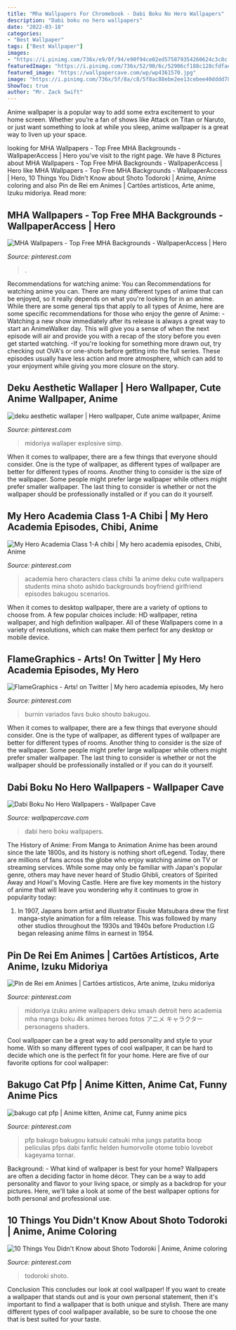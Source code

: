 ```yaml
---
title: "Mha Wallpapers For Chromebook - Dabi Boku No Hero Wallpapers"
description: "Dabi boku no hero wallpapers"
date: "2022-03-18"
categories:
- "Best Wallpaper"
tags: ["Best Wallpaper"]
images:
- "https://i.pinimg.com/736x/e9/0f/94/e90f94ce02ed575879354260624c3c8c.jpg"
featuredImage: "https://i.pinimg.com/736x/52/90/6c/52906cf188c128cfdfae24aae38472de.jpg"
featured_image: "https://wallpapercave.com/wp/wp4361570.jpg"
image: "https://i.pinimg.com/736x/5f/8a/c8/5f8ac88ebe2ee13cebee40dddd78aba7.jpg"
ShowToc: true
author: "Mr. Zack Swift"
---
```



Anime wallpaper is a popular way to add some extra excitement to your home screen. Whether you’re a fan of shows like Attack on Titan or Naruto, or just want something to look at while you sleep, anime wallpaper is a great way to liven up your space.

	

		
looking for MHA Wallpapers - Top Free MHA Backgrounds - WallpaperAccess | Hero you've visit to the right page. We have 8 Pictures about MHA Wallpapers - Top Free MHA Backgrounds - WallpaperAccess | Hero like MHA Wallpapers - Top Free MHA Backgrounds - WallpaperAccess | Hero, 10 Things You Didn&#039;t Know about Shoto Todoroki | Anime, Anime coloring and also Pin de Rei em Animes | Cartões artísticos, Arte anime, Izuku midoriya. Read more:
		
    
## MHA Wallpapers - Top Free MHA Backgrounds - WallpaperAccess | Hero

<img loading=lazy src="https://i.pinimg.com/736x/33/8e/0c/338e0c9146f0fb8cd28ef776dafeac4d.jpg" onerror="this.onerror=null;this.src='https://tse1.mm.bing.net/th?id=OIP.rOO3gef2xhg2b1TUSD5DuwHaLe&amp;pid=15.1';" alt="MHA Wallpapers - Top Free MHA Backgrounds - WallpaperAccess | Hero">

_Source: pinterest.com_

>. 

	

Recommendations for watching anime: You can
Recommendations for watching anime you can. There are many different types of anime that can be enjoyed, so it really depends on what you're looking for in an anime. While there are some general tips that apply to all types of Anime, here are some specific recommendations for those who enjoy the genre of Anime: 
-Watching a new show immediately after its release is always a great way to start an AnimeWalker day. This will give you a sense of when the next episode will air and provide you with a recap of the story before you even get started watching. 
-If you're looking for something more drawn out, try checking out OVA's or one-shots before getting into the full series. These episodes usually have less action and more atmosphere, which can add to your enjoyment while giving you more closure on the story.

    
## Deku Aesthetic Wallaper | Hero Wallpaper, Cute Anime Wallpaper, Anime

<img loading=lazy src="https://i.pinimg.com/736x/4f/60/4e/4f604e22bf85e30f523adf8f0b4f4eae.jpg" onerror="this.onerror=null;this.src='https://tse1.mm.bing.net/th?id=OIP.Z4euX2ZvLwupmntllJaSWQHaNJ&amp;pid=15.1';" alt="deku aesthetic wallaper | Hero wallpaper, Cute anime wallpaper, Anime">

_Source: pinterest.com_

>midoriya wallaper explosive simp. 

	

When it comes to wallpaper, there are a few things that everyone should consider. One is the type of wallpaper, as different types of wallpaper are better for different types of rooms. Another thing to consider is the size of the wallpaper. Some people might prefer large wallpaper while others might prefer smaller wallpaper. The last thing to consider is whether or not the wallpaper should be professionally installed or if you can do it yourself.

    
## My Hero Academia Class 1-A Chibi | My Hero Academia Episodes, Chibi, Anime

<img loading=lazy src="https://i.pinimg.com/736x/d6/c0/a7/d6c0a71a7cac53fedc8e28b9c028bf72.jpg" onerror="this.onerror=null;this.src='https://tse2.mm.bing.net/th?id=OIP.6iYxF9pFaSnFOHA008P8LgHaKX&amp;pid=15.1';" alt="My Hero Academia Class 1-A chibi | My hero academia episodes, Chibi, Anime">

_Source: pinterest.com_

>academia hero characters class chibi 1a anime deku cute wallpapers students mina shoto ashido backgrounds boyfriend girlfriend episodes bakugou scenarios. 

	

When it comes to desktop wallpaper, there are a variety of options to choose from. A few popular choices include: HD wallpaper, retina wallpaper, and high definition wallpaper. All of these Wallpapers come in a variety of resolutions, which can make them perfect for any desktop or mobile device. 

    
## FlameGraphics - Arts! On Twitter | My Hero Academia Episodes, My Hero

<img loading=lazy src="https://i.pinimg.com/736x/5f/8a/c8/5f8ac88ebe2ee13cebee40dddd78aba7.jpg" onerror="this.onerror=null;this.src='https://tse3.mm.bing.net/th?id=OIP.Sp00m0Z6XYq2eAArUkKq2wHaK0&amp;pid=15.1';" alt="FlameGraphics - Arts! on Twitter | My hero academia episodes, My hero">

_Source: pinterest.com_

>burnin variados favs buko shouto bakugou. 

	

When it comes to wallpaper, there are a few things that everyone should consider. One is the type of wallpaper, as different types of wallpaper are better for different types of rooms. Another thing to consider is the size of the wallpaper. Some people might prefer large wallpaper while others might prefer smaller wallpaper. The last thing to consider is whether or not the wallpaper should be professionally installed or if you can do it yourself.

    
## Dabi Boku No Hero Wallpapers - Wallpaper Cave

<img loading=lazy src="https://wallpapercave.com/wp/wp4361570.jpg" onerror="this.onerror=null;this.src='https://tse3.mm.bing.net/th?id=OIP.EpCQuM6yCdv9cajZ8wCYsQHaK_&amp;pid=15.1';" alt="Dabi Boku No Hero Wallpapers - Wallpaper Cave">

_Source: wallpapercave.com_

>dabi hero boku wallpapers. 

	

The History of Anime: From Manga to Animation
Anime has been around since the late 1800s, and its history is nothing short ofLegend. Today, there are millions of fans across the globe who enjoy watching anime on TV or streaming services. While some may only be familiar with Japan's popular genre, others may have never heard of Studio Ghibli, creators of Spirited Away and Howl's Moving Castle. Here are five key moments in the history of anime that will leave you wondering why it continues to grow in popularity today:
1) In 1907, Japans born artist and illustrator Eisuke Matsubara drew the first manga-style animation for a film release. This was followed by many other studios throughout the 1930s and 1940s before Production I.G began releasing anime films in earnest in 1954.

    
## Pin De Rei Em Animes | Cartões Artísticos, Arte Anime, Izuku Midoriya

<img loading=lazy src="https://i.pinimg.com/736x/22/47/b7/2247b78b29e722cf75b37b6d5a29c4b4.jpg" onerror="this.onerror=null;this.src='https://tse1.mm.bing.net/th?id=OIP.HOiqGkYqli1AR0mEkOGRCAHaNK&amp;pid=15.1';" alt="Pin de Rei em Animes | Cartões artísticos, Arte anime, Izuku midoriya">

_Source: pinterest.com_

>midoriya izuku anime wallpapers deku smash detroit hero academia mha manga boku 4k animes heroes fotos アニメ キャラクター personagens shaders. 

	

Cool wallpaper can be a great way to add personality and style to your home. With so many different types of cool wallpaper, it can be hard to decide which one is the perfect fit for your home. Here are five of our favorite options for cool wallpaper: 

    
## Bakugo Cat Pfp | Anime Kitten, Anime Cat, Funny Anime Pics

<img loading=lazy src="https://i.pinimg.com/736x/e9/0f/94/e90f94ce02ed575879354260624c3c8c.jpg" onerror="this.onerror=null;this.src='https://tse1.mm.bing.net/th?id=OIP.5lWizWxiF2u5nyCSFGEgOwAAAA&amp;pid=15.1';" alt="bakugo cat pfp | Anime kitten, Anime cat, Funny anime pics">

_Source: pinterest.com_

>pfp bakugo bakugou katsuki catsuki mha jungs patatita boop películas pfps dabi fanfic helden humorvolle otome tobio lovebot kageyama tornar. 

	

Background: - What kind of wallpaper is best for your home?
Wallpapers are often a deciding factor in home décor. They can be a way to add personality and flavor to your living space, or simply as a backdrop for your pictures. Here, we'll take a look at some of the best wallpaper options for both personal and professional use.

    
## 10 Things You Didn&#039;t Know About Shoto Todoroki | Anime, Anime Coloring

<img loading=lazy src="https://i.pinimg.com/736x/52/90/6c/52906cf188c128cfdfae24aae38472de.jpg" onerror="this.onerror=null;this.src='https://tse3.mm.bing.net/th?id=OIP.EcQgOzD3yAEqXLzg49d1IQHaEK&amp;pid=15.1';" alt="10 Things You Didn&#039;t Know about Shoto Todoroki | Anime, Anime coloring">

_Source: pinterest.com_

>todoroki shoto. 

	

Conclusion
This concludes our look at cool wallpaper! If you want to create a wallpaper that stands out and is your own personal statement, then it's important to find a wallpaper that is both unique and stylish. There are many different types of cool wallpaper available, so be sure to choose the one that is best suited for your taste.

